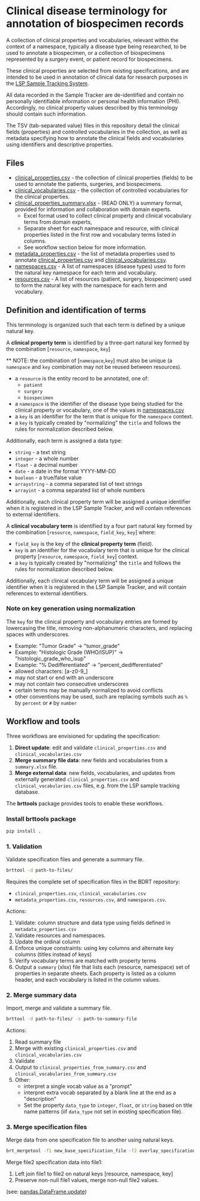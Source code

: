 # Clinical disease terminology for annotation of biospecimen records

A collection of clinical properties and vocabularies, relevant within the 
context of a namespace, typically a disease type being researched, to be used to 
annotate a biospecimen, or a collection of biospecimens represented by a surgery event,
or patient record for biospecimens.

These clinical properties are selected from existing specifications, 
and are intended to be used in annotation of clinical data for research purposes 
in the [LSP Sample Tracking System](https://github.com/labsyspharm/ExperimentTracker).

All data recorded in the Sample Tracker are de-identified and contain no
personally identifiable information or personal health information (PHI). 
Accordingly, no clinical property values described by this terminology should contain such information.

The TSV (tab-separated value) files in this repository detail the clinical
fields (properties) and controlled vocabularies in the collection, as well
as metadata specifying how to annotate the clinical fields and vocabularies using
identifiers and descriptive properties.

## Files

- [clinical_properties.csv](metadata_properties.csv) - the collection of clinical properties (fields) to be used
  to annotate the patients, surgeries, and biospecimens.
- [clinical_vocabularies.csv](clinical_vocabularies.csv) - the collection of controlled vocabularies 
  for the clinical properties.
- [clinical_properties_summary.xlsx](clinical_properties_summary.xlsx) - (READ ONLY) a summary format, 
  provided for information and collaboration with domain experts. 
  - Excel format used to collect clinical property and clinical 
  vocabulary terms from domain experts,
  - Separate sheet for each namespace and resource, with clinical properties listed 
    in the first row and vocabulary terms listed in columns.
  - See workflow section below for more information.
- [metadata_properties.csv](metadata_properties.csv) - the list of metadata properties used to annotate 
  [clinical_properties.csv](metadata_properties.csv) and [clinical_vocabularies.csv](clinical_vocabularies.csv).
- [namespaces.csv](namespaces.csv) - A list of namespaces (disease types)
  used to form the natural key namespace for each term and vocabulary.
- [resources.csv](resources.csv) - A list of resources (patient, surgery, biospecimen)
  used to form the natural key with the namespace for each term and vocabulary.

## Definition and identification of terms

This terminology is organized such that each term is defined by a unique natural key.

A **clinical property term** is identified by a three-part natural key formed by the
combination [`resource`, `namespace`, `key`]

** NOTE: the combination of [`namespace`,`key`] must also be unique (a `namespace`
and `key` combination may not be reused between resources).

- a `resource` is the entity record to be annotated, one of:
  - `patient`
  - `surgery`
  - `biospecimen`
- a `namespace` is the identifier of the disease type being studied for the 
  clinical property or vocabulary, 
  one of the values in [namespaces.csv](namespaces.csv)
- a `key` is an identifier for the term that is unique
  for the `namespace` context. 
- a `key` is typically created by "normalizing" the `title` and follows the rules
  for normalization described below.

Additionally, each term is assigned a data type:
- `string` - a text string
- `integer` - a whole number
- `float` - a decimal number
- `date` - a date in the format YYYY-MM-DD
- `boolean` - a true/false value
- `arraystring` - a comma separated list of text strings
- `arrayint` - a comma separated list of whole numbers

Additionally, each clinical property term will be assigned a unique identifier when
it is registered in the LSP Sample Tracker, and will contain references to external
identifiers.

A **clinical vocabulary term** is identified by a four part 
natural key formed by the combination [`resource`, `namespace`, `field_key`, `key`]
where:
- `field_key` is the key of the **clinical property term** (field).
- `key` is an identifier for the vocabulary term that is 
  unique for the clinical property [`resource`, `namespace`, `field_key`] context. 
- a `key` is typically created by "normalizing" the `title` and follows the rules
  for normalization described below.

Additionally, each clinical vocabulary term will be assigned a unique identifier when
it is registered in the LSP Sample Tracker, and will contain references to external
identifiers.


### Note on key generation using normalization

The `key` for the clinical property and vocabulary entries are formed by 
lowercasing the title, removing non-alphanumeric characters, and replacing spaces with underscores.
- Example: "Tumor Grade" -> "tumor_grade"
- Example: "Histologic Grade (WHO/ISUP)" -> "histologic_grade_who_isup"
- Example: "% Dedifferentiated" -> "percent_dedifferentiated"
- allowed characters: [a-z0-9_]
- may not start or end with an underscore
- may not contain two consecutive underscores
- certain terms may be manually normalized to avoid conflicts
- other conventions may be used, such are replacing symbols such as
  `%` by `percent` or `#` by `number`

## Workflow and tools 

Three workflows are envisioned for updating the specification:
1. **Direct update**: edit and validate `clinical_properties.csv` and `clinical_vocabularies.csv`
2. **Merge summary file data**: new fields and vocabularies from a `summary.xlsx` file.
3. **Merge external data**: new fields, vocabularies, and updates from externally generated `clinical_properties.csv`
   and `clinical_vocabularies.csv` files, e.g. from the LSP sample tracking
   database.

The **brttools** package provides tools to enable these workflows.
### Install brttools package 

```sh
pip install .
```
### 1. Validation

Validate specification files and generate a summary file.

```sh
brttool -d path-to-files/
```

Requires the complete set of specification files in the BDRT repository:
- `clinical_properties.csv`, `clinical_vocabularies.csv` 
- `metadata_properties.csv`, `resources.csv`, and `namespaces.csv`.

Actions:
1. Validate: column structure and data type using fields defined in 
   `metadata_properties.csv`
2. Validate resources and namespaces.
3. Update the ordinal column
4. Enforce unique constraints: using key columns and alternate key columns 
   (titles instead of keys)
5. Verify vocabulary terms are matched with property terms
6. Output a `summary` (xlsx) file that lists each 
   (resource, namespace) set of properties in separate sheets. Each property is 
   listed as a column header, and each vocabulary is listed in the column values.


### 2. Merge summary data

Import, merge and validate a summary file.

```sh
brttool -d path-to-files/ -s path-to-summary-file
```

Actions:
1. Read summary file
2. Merge with existing `clinical_properties.csv` and `clinical_vocabularies.csv`
3. Validate
4. Output to `clinical_properties_from_summary.csv` and `clinical_vocabularies_from_summary.csv`
5. Other:
   - interpret a single vocab value as a "prompt"
   - interpret extra vocab separated by a blank line at the end as a "description"
   - Set the property `data_type` to `integer`, `float`, or `string` based on 
     title name patterns (iif `data_type` not set in existing specification file).

### 3. Merge specification files

Merge data from one specification file to another using natural keys.

```sh
brt_mergetool -f1 new_base_specification_file -f2 overlay_specification_file [-cp or -cv]
```

Merge file2 specification data into file1:
1. Left join file1 to file2 on natural keys [resource, namespace, key]
2. Preserve non-null file1 values, merge non-null file2 values.

(see: [pandas.DataFrame.update](https://pandas.pydata.org/pandas-docs/stable/reference/api/pandas.DataFrame.update.html#pandas.DataFrame.update))

